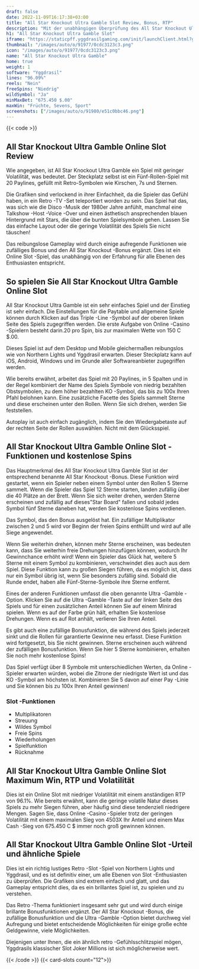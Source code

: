 ```yaml
---
draft: false
date: 2022-11-09T16:17:38+03:00
title: "All Star Knockout Ultra Gamble Slot Review, Bonus, RTP"
description: "Mit der unabhängigen Überprüfung des All Star Knockout Ultra Gamble Slot von Yggdrasil & Northern Lights können Sie kostenlos oder echtes Geld spielen und hier einen Bonus erhalten!"
h1: "All Star Knockout Ultra Gamble Slot"
iframe: "https://staticpff.yggdrasilgaming.com/init/launchClient.html?gameid=1013"
thumbnail: "/images/auto/o/91977/0cdc3123c3.png"
icon: "/images/auto/o/91977/0cdc3123c3.png"
name: "All Star Knockout Ultra Gamble"
home: true
weight: 1
software: "Yggdrasil"
lines: "96.09%"
reels: "Nein"
freeSpins: "Niedrig"
wildSymbol: "Ja"
minMaxBet: "675.450 $.00"
maxWin: "Früchte, Sevens, Sport"
screenshots: ["/images/auto/o/91980/e51c0bbc46.png"]
---
```


{{< code >}}<h2>All Star Knockout Ultra Gamble Online Slot Review</h2><p>Wie angegeben, ist All Star Knockout Ultra Gamble ein Spiel mit geringer Volatilität, was bedeutet. Der Steckplatz selbst ist ein Fünf-Rollen-Spiel mit 20 Paylines, gefüllt mit Retro-Symbolen wie Kirschen, 7s und Sternen.</p><p>Die Grafiken sind verlockend in ihrer Einfachheit, da die Spieler das Gefühl haben, in ein Retro -TV -Set teleportiert worden zu sein. Das Spiel hat das, was sich wie die Disco -Musik der 1980er Jahre anfühlt, manchmal eine Talkshow -Host -Voice -Over und einen ästhetisch ansprechenden blauen Hintergrund mit Stars, die über die bunten Spielsymbole gehen. Lassen Sie das einfache Layout oder die geringe Volatilität des Spiels Sie nicht täuschen!</p><p>Das reibungslose Gameplay wird durch einige aufregende Funktionen wie zufälliges Bonus und den All Star Knockout -Bonus ergänzt. Dies ist ein Online Slot -Spiel, das unabhängig von der Erfahrung für alle Ebenen des Enthusiasten entspricht.</p><h2>So spielen Sie All Star Knockout Ultra Gamble Online Slot</h2><p>All Star Knockout Ultra Gamble ist ein sehr einfaches Spiel und der Einstieg ist sehr einfach. Die Einstellungen für die Paytable und allgemeine Spiele können durch Klicken auf das Triple -Line -Symbol auf der oberen linken Seite des Spiels zugegriffen werden. Die erste Aufgabe von Online -Casino -Spielern besteht darin.20 pro Spin, bis zur maximalen Wette von 150 C $.00.</p><p>Dieses Spiel ist auf dem Desktop und Mobile gleichermaßen reibungslos wie von Northern Lights und Yggdrasil erwarten. Dieser Steckplatz kann auf iOS, Android, Windows und im Grunde aller Softwareanbieter zugegriffen werden.</p><p>Wie bereits erwähnt, arbeitet das Spiel mit 20 Paylines, in 5 Spalten und in der Regel kombiniert der Name des Spiels Symbole von niedrig bezahlten Obstsymbolen, zu dem höher bezahlten KO -Symbol, das bis zu 100x Ihren Pfahl belohnen kann. Eine zusätzliche Facette des Spiels sammelt Sterne und diese erscheinen unter den Rollen. Wenn Sie sich drehen, werden Sie feststellen.</p><p>Autoplay ist auch einfach zugänglich, indem Sie den Wiedergabetaste auf der rechten Seite der Rollen auswählen. Nicht mit dem Glücksspiel.</p><h2>All Star Knockout Ultra Gamble Online Slot -Funktionen und kostenlose Spins</h2><p>Das Hauptmerkmal des All Star Knockout Ultra Gamble Slot ist der entsprechend benannte All Star Knockout -Bonus. Diese Funktion wird gestartet, wenn ein Spieler neben einem Symbol unter den Rollen 5 Sterne sammelt. Wenn die Spieler das Spiel 12 Sterne starten, landen zufällig über die 40 Plätze an der Brett. Wenn Sie sich weiter drehen, werden Sterne erscheinen und zufällig auf dieses"Star Board" fallen und sobald jedes Symbol fünf Sterne daneben hat, werden Sie kostenlose Spins verdienen.</p><p>Das Symbol, das den Bonus ausgelöst hat. Ein zufälliger Multiplikator zwischen 2 und 5 wird vor Beginn der freien Spins enthüllt und wird auf alle Siege angewendet.</p><p>Wenn Sie weiterhin drehen, können mehr Sterne erscheinen, was bedeuten kann, dass Sie weiterhin freie Drehungen hinzufügen können, wodurch Ihr Gewinnchance erhöht wird! Wenn ein Spieler das Glück hat, weitere 5 Sterne mit einem Symbol zu kombinieren, verschwindet dies auch aus dem Spiel. Diese Funktion kann zu großen Siegen führen, da es möglich ist, dass nur ein Symbol übrig ist, wenn Sie besonders zufällig sind. Sobald die Runde endet, haben alle Fünf-Sterne-Symbole ihre Sterne entfernt.</p><p>Eines der anderen Funktionen umfasst die oben genannte Ultra -Gamble -Option. Klicken Sie auf die Ultra -Gamble -Taste auf der linken Seite des Spiels und für einen zusätzlichen Anteil können Sie auf einem Minirad spielen. Wenn es auf der Farbe grün hält, erhalten Sie kostenlose Drehungen. Wenn es auf Rot anhält, verlieren Sie Ihren Anteil.</p><p>Es gibt auch eine zufällige Bonusfunktion, die während des Spiels jederzeit sinkt und die Rollen für garantierte Gewinne neu erfasst. Diese Funktion wird fortgesetzt, bis Sie nicht gewinnen. Sterne erscheinen auch während der zufälligen Bonusfunktion. Wenn Sie hier 5 Sterne kombinieren, erhalten Sie noch mehr kostenlose Spins!</p><p>Das Spiel verfügt über 8 Symbole mit unterschiedlichen Werten, da Online -Spieler erwarten würden, wobei die Zitrone der niedrigste Wert ist und das KO -Symbol am höchsten ist. Kombinieren Sie 5 davon auf einer Pay -Linie und Sie können bis zu 100x Ihren Anteil gewinnen!</p><h3>
Slot -Funktionen</h3><ul>
<li></span>
Multiplikatoren</li>
<li></span>
Streuung</li>
<li></span>
Wildes Symbol</li>
<li></span>
Freie Spins</li>
<li></span>
Wiederholungen</li>
<li></span>
Spielfunktion</li>
<li></span>
Rücknahme</li></ul><h2>All Star Knockout Ultra Gamble Online Slot Maximum Win, RTP und Volatilität</h2><p>Dies ist ein Online Slot mit niedriger Volatilität mit einem anständigen RTP von 96.1%. Wie bereits erwähnt, kann die geringe volatile Natur dieses Spiels zu mehr Siegen führen, aber häufig sind diese tendenziell niedrigere Mengen. Sagen Sie, dass Online -Casino -Spieler trotz der geringen Volatilität mit einem maximalen Sieg von 4503X Ihr Anteil und einem Max Cash -Sieg von 675.450 C $ immer noch groß gewinnen können.</p><h2>All Star Knockout Ultra Gamble Online Slot -Urteil und ähnliche Spiele</h2><p>Dies ist ein richtig lustiges Retro -Slot -Spiel von Northern Lights und Yggdrasil, und es ist definitiv einer, um alle Ebenen von Slot -Enthusiasten zu überprüfen. Die Grafiken sind extrem einfach und glatt, und das Gameplay entspricht dies, da es ein brillantes Spiel ist, zu spielen und zu verstehen.</p><p>Das Retro -Thema funktioniert insgesamt sehr gut und wird durch einige brillante Bonusfunktionen ergänzt. Der All Star Knockout -Bonus, die zufällige Bonusfunktion und die Ultra -Gamble -Option bietet durchweg viel Aufregung und bietet entscheidende Möglichkeiten für einige große echte Geldgewinne, viele Möglichkeiten.</p><p>Diejenigen unter Ihnen, die ein ähnlich retro -Gefühlsschlitzspiel mögen, Yggdrasils klassischer Slot Joker Millions ist sich möglicherweise wert.</p>{{< /code >}}
{{< card-slots count="12">}}